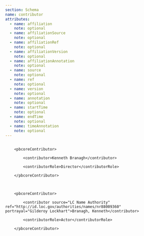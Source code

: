 ```yaml
---
section: Schema
name: contributor
attributes:
  - name: affiliation
    note: optional
  - name: affiliationSource
    note: optional
  - name: affiliationRef
    note: optional
  - name: affiliationVersion
    note: optional
  - name: affiliationAnnotation
    note: optional
  - name: source
    note: optional
  - name: ref
    note: optional
  - name: version
    note: optional
  - name: annotation
    note: optional
  - name: startTime
    note: optional
  - name: endTime
    note: optional
  - name: timeAnnotation
    note: optional
---
```

<pre>
  <code>
	&lt;pbcoreContributor&gt;<br>
     	&lt;contributor&gt;Kenneth Branagh&lt;/contributor&gt;<br>
     	&lt;contributorRole&gt;Director&lt;/contributorRole&gt;<br>
	&lt;/pbcoreContributor&gt;
  </code>
</pre>

<pre>
  <code>
	&lt;pbcoreContributor&gt;<br>
     	&lt;contributor source=&quot;LC Name Authority&quot; ref=&quot;http://id.loc.gov/authorities/names/nr88009360&quot; portrayal=&quot;Gilderoy Lockhart&quot;&gt;Branagh, Kenneth&lt;/contributor&gt;<br>
     	&lt;contributorRole&gt;Actor&lt;/contributorRole&gt;<br>
	&lt;/pbcoreContributor&gt;
  </code>
</pre>
